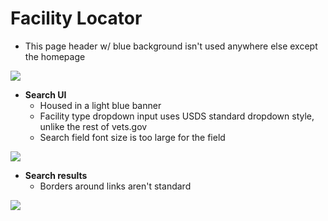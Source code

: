# Facility Locator

- This page header w/ blue background isn't used anywhere else except the homepage

![](https://github.com/department-of-veterans-affairs/vets.gov-frontend/blob/interface-audit/docs/interface-audit/images/facility-locator-header.png)

- **Search UI**
  - Housed in a light blue banner
  - Facility type dropdown input uses USDS standard dropdown style, unlike the rest of vets.gov
  - Search field font size is too large for the field

![](https://github.com/department-of-veterans-affairs/vets.gov-frontend/blob/interface-audit/docs/interface-audit/images/search-filters-facilities.png)

- **Search results**
  - Borders around links aren't standard

![](https://github.com/department-of-veterans-affairs/vets.gov-frontend/blob/interface-audit/docs/interface-audit/images/facility-link-border.png)
